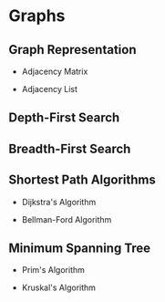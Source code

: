 # Graphs

## Graph Representation

- Adjacency Matrix

- Adjacency List

## Depth-First Search

## Breadth-First Search

## Shortest Path Algorithms

- Dijkstra's Algorithm

- Bellman-Ford Algorithm

## Minimum Spanning Tree

- Prim's Algorithm

- Kruskal's Algorithm


<!-- ```py
from graph import Graph

g = Graph()
g.add_vertex('A')
g.add_vertex('B')
g.add_vertex('C')
g.add_vertex('D')

g.add_edge('A', 'B')
g.add_edge('A', 'C')
g.add_edge('B', 'D')
g.add_edge('C', 'D')

g.print_graph()

    A: B C 
    B: A D 
    C: A D 
    D: B C


# Adjacency list representation of graph
class GraphNode():

    def __init__(self, val):
        self.val = val
        self.neighbors = []

# OR use dictionary
graph = {
    'A': ['B', 'C'],
    'B': ['A', 'D'],
    'C': ['A', 'D'],
    'D': ['B', 'C']
}
``` -->